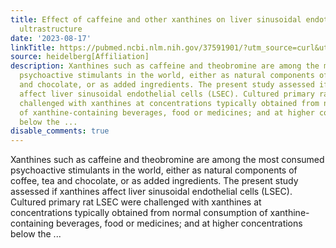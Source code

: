 ```yaml
---
title: Effect of caffeine and other xanthines on liver sinusoidal endothelial cell
  ultrastructure
date: '2023-08-17'
linkTitle: https://pubmed.ncbi.nlm.nih.gov/37591901/?utm_source=curl&utm_medium=rss&utm_campaign=pubmed-2&utm_content=1FakS-2QOkCT8HsMOQP1bCRQ4YzyumYOmxmF0moLsQ3dFB1E9V&fc=20220326224207&ff=20230818180932&v=2.17.9.post6+86293ac
source: heidelberg[Affiliation]
description: Xanthines such as caffeine and theobromine are among the most consumed
  psychoactive stimulants in the world, either as natural components of coffee, tea
  and chocolate, or as added ingredients. The present study assessed if xanthines
  affect liver sinusoidal endothelial cells (LSEC). Cultured primary rat LSEC were
  challenged with xanthines at concentrations typically obtained from normal consumption
  of xanthine-containing beverages, food or medicines; and at higher concentrations
  below the ...
disable_comments: true
---
```

Xanthines such as caffeine and theobromine are among the most consumed psychoactive stimulants in the world, either as natural components of coffee, tea and chocolate, or as added ingredients. The present study assessed if xanthines affect liver sinusoidal endothelial cells (LSEC). Cultured primary rat LSEC were challenged with xanthines at concentrations typically obtained from normal consumption of xanthine-containing beverages, food or medicines; and at higher concentrations below the ...